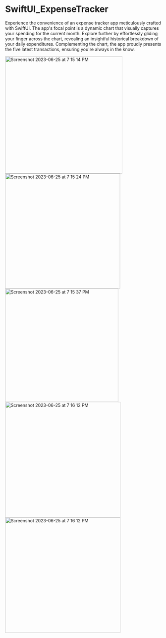 # SwiftUI_ExpenseTracker
Experience the convenience of an expense tracker app meticulously crafted with SwiftUI. The app's focal point is a dynamic chart that visually captures your spending for the current month. Explore further by effortlessly gliding your finger across the chart, revealing an insightful historical breakdown of your daily expenditures. Complementing the chart, the app proudly presents the five latest transactions, ensuring you're always in the know.

<img width="378" alt="Screenshot 2023-06-25 at 7 15 14 PM" src="https://github.com/Vinay-19/SwiftUI_ExpenseTracker/assets/100095957/66f67c6c-6cbc-4560-9e64-dce20d766a99">
<img width="371" alt="Screenshot 2023-06-25 at 7 15 24 PM" src="https://github.com/Vinay-19/SwiftUI_ExpenseTracker/assets/100095957/1bb47a88-9db9-40fc-ac7b-1bb8ea8fc74a">
<img width="365" alt="Screenshot 2023-06-25 at 7 15 37 PM" src="https://github.com/Vinay-19/SwiftUI_ExpenseTracker/assets/100095957/3520f1cf-689c-4393-ba28-95128b1bec03">
<img width="372" alt="Screenshot 2023-06-25 at 7 16 12 PM" src="https://github.com/Vinay-19/SwiftUI_ExpenseTracker/assets/100095957/f80477e2-07c5-4fa2-9161-b358ffd8f1f0">
<img width="372" alt="Screenshot 2023-06-25 at 7 16 12 PM" src="https://github.com/Vinay-19/SwiftUI_ExpenseTracker/assets/100095957/4a0b69d6-ca58-4f43-bcc8-0b13cfd829a8">
